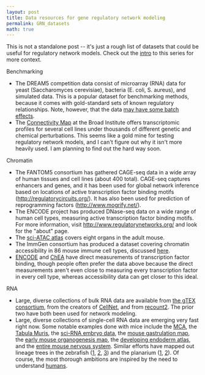 ```yaml
---
layout: post
title: Data resources for gene regulatory network modeling
permalink: GRN_datasets
math: true
---
```


This is not a standalone post -- it's just a rough list of datasets that could be useful for regulatory network models. Check out the [intro](https://ekernf01.github.io/GRN_intro) to this series for more context.

Benchmarking


- The DREAM5 competition data consist of microarray (RNA) data for yeast (Saccharomyces cerevisiae), bacteria (E. coli, S. aureus), and simulated data. This is a popular dataset for benchmarking methods, because it comes with gold-standard sets of known regulatory relationships. Note, however, that the data [may have some batch effects](https://doi.org/10.1111/j.1749-6632.2008.04100.x).
- The [Connectivity Map](https://www.broadinstitute.org/connectivity-map-cmap) at the Broad Institute offers transcriptomic profiles for several cell lines under thousands of different genetic and chemical perturbations. This seems like a gold mine for testing regulatory network models, and I can't figure out why it isn't more heavily used. I am planning to find out the hard way soon.

Chromatin


- The FANTOM5 consortium has gathered CAGE-seq data in a wide array of human tissues and cell lines (about 400 total). CAGE-seq captures enhancers and genes, and it has been used for global network inference based on locations of active transcription factor binding motifs (http://regulatorycircuits.org/). It has also been used for prediction of reprogramming factors (http://www.mogrify.net/). 
- The ENCODE project has produced DNase-seq data on a wide range of human cell types, measuring active transcription factor binding motifs. For more information, visit <http://www.regulatorynetworks.org/>  and look for the "about" page. 
- The [sci-ATAC atlas](http://atlas.gs.washington.edu/mouse-atac/) covers eight organs in the adult mouse.
- The ImmGen consortium has produced a dataset covering chromatin accessibility in 86 mouse immune cell types, discussed [here](https://doi.org/10.1016/j.cell.2018.12.036).
- [ENCODE](<https://www.encodeproject.org/search/?type=experiment&replicates.library.biosample.uuid=d8ca0867-13cd-40df-9de0-29f9da53d935&status!=deleted&status!=revoked&status!=replaced&limit=all>) and [ChEA](<https://www.ncbi.nlm.nih.gov/pubmed/20709693>) have direct measurements of transcription factor binding, though people often prefer the data above because the direct measurements aren't even close to measuring every transcription factor in every cell type, whereas accessibility data can get closer to this ideal.

RNA


- Large, diverse collections of bulk RNA data are available from [the gTEX consortium](https://gtexportal.org/home/), from the creators of [CellNet](http://pcahan1.github.io/cellnetr/), and from [recount2](https://jhubiostatistics.shinyapps.io/recount/). The prior two have both been used for network modeling.
- Large, diverse collections of single-cell RNA data are emerging very fast right now. Some notable examples done with mice include the [MCA](http://bis.zju.edu.cn/MCA/), the [Tabula Muris](https://tabula-muris.ds.czbiohub.org/), the [sci-RNA embryo data](http://atlas.gs.washington.edu/hub/), the [mouse gastrulation map](https://marionilab.cruk.cam.ac.uk/MouseGastrulation2018/), the [early mouse organogenesis map](https://doi.org/10.1038/s41556-017-0013-z), the [developing endoderm atlas](https://www.nature.com/articles/s41586-019-1127-1), and the [entire mouse nervous system](https://www.cell.com/cell/pdf/S0092-8674(18)30789-X.pdf). Similar efforts have mapped out lineage trees in the zebrafish ([1](https://science.sciencemag.org/content/360/6392/eaar3131), [2](https://science.sciencemag.org/content/360/6392/981.abstract), [3](https://www.biorxiv.org/content/10.1101/738344v1.full.pdf)) and the planarium ([1](https://science.sciencemag.org/content/360/6391/eaaq1723), [2](https://science.sciencemag.org/content/360/6391/eaaq1736)). Of course, the most thorough ambitions are inspired by the need to understand [humans](https://elifesciences.org/articles/27041.pdf).
